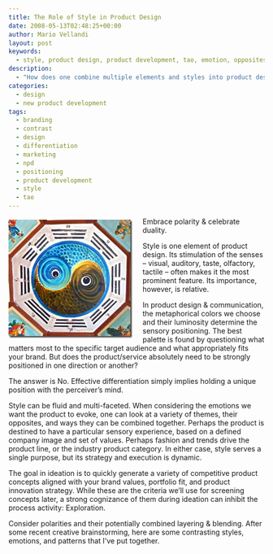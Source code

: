 ```yaml
---
title: The Role of Style in Product Design
date: 2008-05-13T02:48:25+00:00
author: Mario Vellandi
layout: post
keywords:
  - style, product design, product development, tao, emotion, opposites, attributes, styles
description:
  - "How does one combine multiple elements and styles into product design? A product's positioning depends on it's target market and the emotions it seeks to arouse"
categories:
  - design
  - new product development
tags:
  - branding
  - contrast
  - design
  - differentiation
  - marketing
  - npd
  - positioning
  - product development
  - style
  - tao
---
```

<img class="alignleft" style="margin:5px 20px 10px 0; float: left;" src="../wp-content/uploads/2008/05/tao1.jpg" alt="tao yin yang style design" width="244" height="233" align="left" />Embrace polarity & celebrate duality.

Style is one element of product design. Its stimulation of the senses &#8211; visual, auditory, taste, olfactory, tactile &#8211; often makes it the most prominent feature. Its importance, however, is relative.

In product design & communication, the metaphorical colors we choose and their luminosity determine the sensory positioning. The best palette is found by questioning what matters most to the specific target audience and what appropriately fits your brand. But does the product/service absolutely need to be strongly positioned in one direction or another?

The answer is No. Effective differentiation simply implies holding a unique position with the perceiver&#8217;s mind.

Style can be fluid and multi-faceted. When considering the emotions we want the product to evoke, one can look at a variety of themes, their opposites, and ways they can be combined together. Perhaps the product is destined to have a particular sensory experience, based on a defined company image and set of values. Perhaps fashion and trends drive the product line, or the industry product category. In either case, style serves a single purpose, but its strategy and execution is dynamic.

The goal in ideation is to quickly generate a variety of competitive product concepts aligned with your brand values, portfolio fit, and product innovation strategy. While these are the criteria we&#8217;ll use for screening concepts later, a strong cognizance of them during ideation can inhibit the process activity: Exploration.

Consider polarities and their potentially combined layering & blending. After some recent creative brainstorming, here are some contrasting styles, emotions, and patterns that I&#8217;ve put together.
